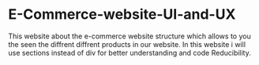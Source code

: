 # E-Commerce-website-UI-and-UX

This website about the e-commerce website structure which allows to you the seen the diffrent diffrent products  in our website. 
In this website i will use sections instead of div for better understanding and code Reducibility.